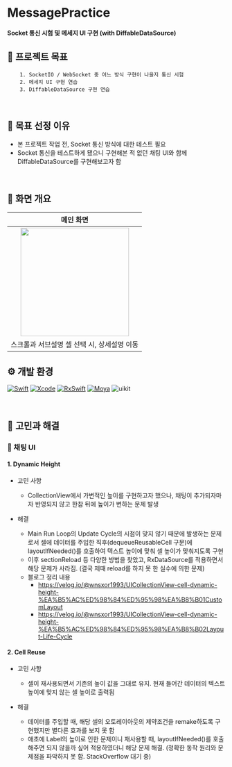 # MessagePractice

**Socket 통신 시험 및 메세지 UI 구현 (with DiffableDataSource)**
<br>

## 🎯 프로젝트 목표

```
    1. SocketIO / WebSocket 중 어느 방식 구현이 나을지 통신 시험
    2. 메세지 UI 구현 연습
    3. DiffableDataSource 구현 연습
```
<br>

## 🙊 목표 선정 이유
- 본 프로젝트 작업 전, Socket 통신 방식에 대한 테스트 필요
- Socket 통신을 테스트하게 됐으니 구현해본 적 없던 채팅 UI와 함께 DiffableDataSource를 구현해보고자 함

<br>

## 📝 화면 개요
|   메인 화면    |
| :----------: |
|  <img src="https://velog.velcdn.com/images/wnsxor1993/post/c57068b0-29b2-4e57-9e8f-bfde7d2a4cf1/image.gif" width="250"> |
|   스크롤과 서브설명 셀 선택 시, 상세설명 이동    |

## ⚙️ 개발 환경


[![Swift](https://img.shields.io/badge/swift-v5.5-orange?logo=swift)](https://developer.apple.com/kr/swift/)
[![Xcode](https://img.shields.io/badge/xcode-v14.0-blue?logo=xcode)](https://developer.apple.com/kr/xcode/)
[![RxSwift](https://img.shields.io/badge/RxSwift-6.5.0-red)]()
[![Moya](https://img.shields.io/badge/Moya-15.0-red)]()
<img src="https://img.shields.io/badge/UIkit-000000?style=flat&logo=UIkit" alt="uikit" maxWidth="100%">


<br>

## 🌟 고민과 해결

### 🔅 채팅 UI
#### 1. Dynamic Height
- 고민 사항
    - CollectionView에서 가변적인 높이를 구현하고자 했으나, 채팅이 추가되자마자 반영되지 않고 한참 뒤에 높이가 변하는 문제 발생

- 해결
    - Main Run Loop의 Update Cycle의 시점이 맞지 않기 때문에 발생하는 문제로서 셀에 데이터를 주입한 직후(dequeueReusableCell 구문)에 layoutIfNeeded()를 호출하여 텍스트 높이에 맞춰 셀 높이가 맞춰지도록 구현
    - 이후 sectionReload 등 다양한 방법을 찾았고, RxDataSource를 적용하면서 해당 문제가 사라짐. (결국 제때 reload를 하지 못 한 실수에 의한 문제)
    - 블로그 정리 내용
        - https://velog.io/@wnsxor1993/UICollectionView-cell-dynamic-height-%EA%B5%AC%ED%98%84%ED%95%98%EA%B8%B01CustomLayout
        - https://velog.io/@wnsxor1993/UICollectionView-cell-dynamic-height-%EA%B5%AC%ED%98%84%ED%95%98%EA%B8%B02Layout-Life-Cycle

#### 2. Cell Reuse
- 고민 사항
    - 셀이 재사용되면서 기존의 높이 값을 그대로 유지. 현재 들어간 데이터의 텍스트 높이에 맞지 않는 셀 높이로 출력됨

- 해결
    - 데이터를 주입할 때, 해당 셀의 오토레이아웃의 제약조건을 remake하도록 구현했지만 별다른 효과를 보지 못 함
    - 애초에 Label의 높이로 인한 문제이니 재사용할 때, layoutIfNeeded()를 호출해주면 되지 않을까 싶어 적용하였더니 해당 문제 해결.
    (정확한 동작 원리와 문제점을 파악하지 못 함. StackOverflow 대기 중)
